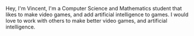 Hey, I'm Vincent, I'm a Computer Science and Mathematics student that likes to make video games, and add artificial intelligence to games. I would love to work with others to make better video games, and artificial intelligence.
